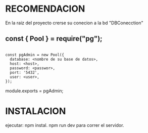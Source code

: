 # RECOMENDACION
En la raiz del proyecto crerse su conecion a la bd "DBConecction"

## const { Pool } = require("pg");
~~~

const pgAdmin = new Pool({
  database: <nombre de su base de datos>,
  host: <host>,
  password: <passwor>,
  port: '5432',
  user: <user>,
});

~~~
module.exports = pgAdmin;

# INSTALACION
ejecutar: 
npm instal.
npm run dev para correr el servidor.